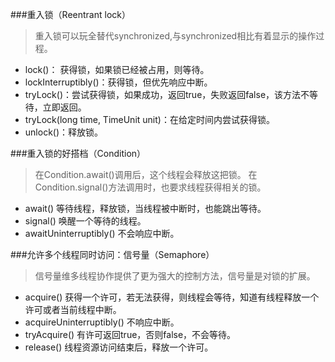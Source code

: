###重入锁（Reentrant lock）
> 重入锁可以玩全替代synchronized,与synchronized相比有着显示的操作过程。
 + lock()： 获得锁，如果锁已经被占用，则等待。
 + lockInterruptibly()：获得锁，但优先响应中断。
 + tryLock()：尝试获得锁，如果成功，返回true，失败返回false，该方法不等待，立即返回。
 + tryLock(long time, TimeUnit unit)：在给定时间内尝试获得锁。
 + unlock()：释放锁。 
 
###重入锁的好搭档（Condition）
> 在Condition.await()调用后，这个线程会释放这把锁。
> 在Condition.signal()方法调用时，也要求线程获得相关的锁。
 + await() 等待线程，释放锁，当线程被中断时，也能跳出等待。
 + signal() 唤醒一个等待的线程。
 + awaitUninterruptibly() 不会响应中断。
 
###允许多个线程同时访问：信号量（Semaphore）
> 信号量维多线程协作提供了更为强大的控制方法，信号量是对锁的扩展。
 + acquire() 获得一个许可，若无法获得，则线程会等待，知道有线程释放一个许可或者当前线程中断。
 + acquireUninterruptibly() 不响应中断。
 + tryAcquire() 有许可返回true，否则false，不会等待。
 + release() 线程资源访问结束后，释放一个许可。